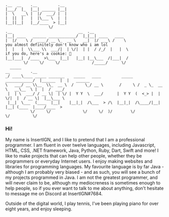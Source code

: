 ```
.__  __    .__         .__                            
|___/  |_  |__| ______ |__|                           
|  \   __\ |  |/  ___/ |  |                           
|  ||  |   |  |\___ \  |  |                           
|__||__|   |__/____  > |__|                           
                   \/                                 
.__                             __  .__               
|__| ____   ______ ____________/  |_|__| ____   ____  
|  |/    \ /  ____/ __ \_  __ \   __|  |/ ___\ /    \                              you almost definitely don't know who i am lol
|  |   |  \\___ \\  ___/|  | \/|  | |  / /_/  |   |  \                             if you do, here's a cookie: 🍪
|__|___|  /____  >\___  |__|   |__| |__\___  /|___|  /
        \/     \/     \/              /_____/      \/ 
  _____                                                                 __         .__          
_/ ____\____ _____ _______    _____   ____         _____   ____________/  |______  |  |   ______
\   ___/ __ \\__  \\_  __ \  /     \_/ __ \       /     \ /  _ \_  __ \   __\__  \ |  |  /  ___/
 |  | \  ___/ / __ \|  | \/ |  Y Y  \  ___/      |  Y Y  (  <_> |  | \/|  |  / __ \|  |__\___ \ 
 |__|  \___  (____  |__|    |__|_|  /\___  > /\  |__|_|  /\____/|__|   |__| (____  |____/____  >
           \/     \/              \/     \/  )/        \/                        \/          \/
```
### Hi!
My name is InsertIGN, and I like to pretend that I am a professional programmer. I am fluent in over twelve languages, including Javascript, HTML, CSS, .NET framework, Java, Python, Ruby, Dart, Swift and more! I like to make projects that can help other people, whether they be programmers or everyday Internet users. I enjoy making websites and libraries for programming languages. My favourite language is by far Java - although I am probably very biased - and as such, you will see a bunch of my projects programmed in Java. I am not the greatest programmer, and will never claim to be, although my mediocreness is sometimes enough to help people, so if you ever want to talk to me about anything, don't hesitate to message me on Discord at InsertIGN#7684.

Outside of the digital world, I play tennis, I've been playing piano for over eight years, and enjoy sleeping.
